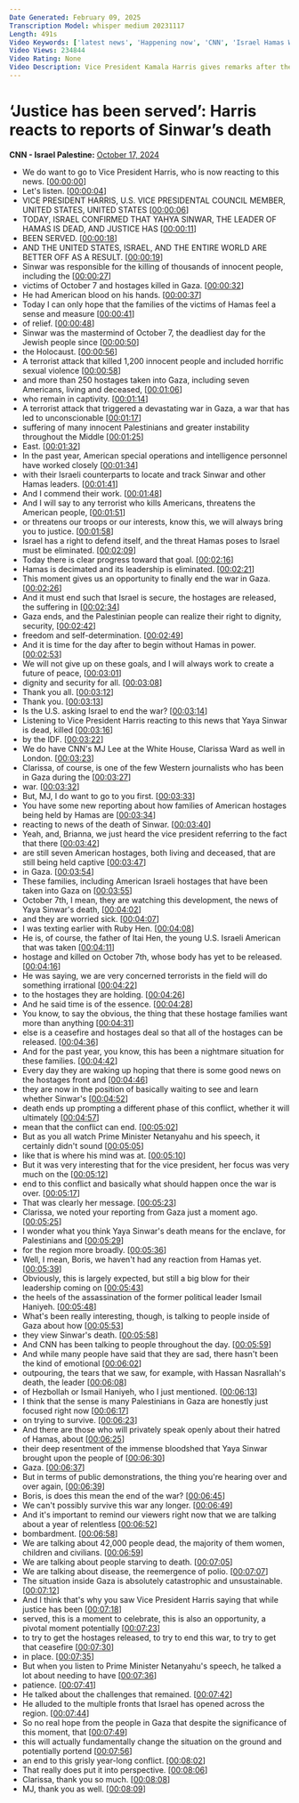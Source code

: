 ```yaml
---
Date Generated: February 09, 2025
Transcription Model: whisper medium 20231117
Length: 491s
Video Keywords: ['latest news', 'Happening now', 'CNN', 'Israel Hamas War', 'Benjamin Netanyahu', 'Israel War Cabinet', 'Hamas', 'Hezbollah', 'Gaza Strip', 'Gaza', 'Rafah', 'Lebanon', 'IDF', 'Israel Defense Forces', 'Israel Military Aid', 'Hassan Nasrallah', 'Beirut', 'Iran', 'Tel Aviv', 'Tel Aviv Attack', 'Iron Dome', 'Jeremy Diamond', 'Yahya Sinwar', 'Hamas Leader', 'Alex Marquardt', 'Boris Sanchez', 'Brianna Keilar', 'CNN News Central', 'Vice President Kamala Harris']
Video Views: 234844
Video Rating: None
Video Description: Vice President Kamala Harris gives remarks after the Israeli military confirmed that Hamas leader Yahya Sinwar, believed by Israel to be the chief architect of the militant group’s deadly October 7, 2023, terror attack that set off the war in Gaza, had been killed in battle. #CNN #News
---
```


# ‘Justice has been served’: Harris reacts to reports of Sinwar’s death
**CNN - Israel Palestine:** [October 17, 2024](https://www.youtube.com/watch?v=wl9SE7mU70k)
*  We do want to go to Vice President Harris, who is now reacting to this news. [[00:00:00](https://www.youtube.com/watch?v=wl9SE7mU70k&t=0.0s)]
*  Let's listen. [[00:00:04](https://www.youtube.com/watch?v=wl9SE7mU70k&t=4.16s)]
*  VICE PRESIDENT HARRIS, U.S. VICE PRESIDENTAL COUNCIL MEMBER, UNITED STATES, UNITED STATES [[00:00:06](https://www.youtube.com/watch?v=wl9SE7mU70k&t=6.12s)]
*  TODAY, ISRAEL CONFIRMED THAT YAHYA SINWAR, THE LEADER OF HAMAS IS DEAD, AND JUSTICE HAS [[00:00:11](https://www.youtube.com/watch?v=wl9SE7mU70k&t=11.56s)]
*  BEEN SERVED. [[00:00:18](https://www.youtube.com/watch?v=wl9SE7mU70k&t=18.84s)]
*  AND THE UNITED STATES, ISRAEL, AND THE ENTIRE WORLD ARE BETTER OFF AS A RESULT. [[00:00:19](https://www.youtube.com/watch?v=wl9SE7mU70k&t=19.84s)]
*  Sinwar was responsible for the killing of thousands of innocent people, including the [[00:00:27](https://www.youtube.com/watch?v=wl9SE7mU70k&t=27.12s)]
*  victims of October 7 and hostages killed in Gaza. [[00:00:32](https://www.youtube.com/watch?v=wl9SE7mU70k&t=32.68s)]
*  He had American blood on his hands. [[00:00:37](https://www.youtube.com/watch?v=wl9SE7mU70k&t=37.84s)]
*  Today I can only hope that the families of the victims of Hamas feel a sense and measure [[00:00:41](https://www.youtube.com/watch?v=wl9SE7mU70k&t=41.28s)]
*  of relief. [[00:00:48](https://www.youtube.com/watch?v=wl9SE7mU70k&t=48.2s)]
*  Sinwar was the mastermind of October 7, the deadliest day for the Jewish people since [[00:00:50](https://www.youtube.com/watch?v=wl9SE7mU70k&t=50.2s)]
*  the Holocaust. [[00:00:56](https://www.youtube.com/watch?v=wl9SE7mU70k&t=56.76s)]
*  A terrorist attack that killed 1,200 innocent people and included horrific sexual violence [[00:00:58](https://www.youtube.com/watch?v=wl9SE7mU70k&t=58.519999999999996s)]
*  and more than 250 hostages taken into Gaza, including seven Americans, living and deceased, [[00:01:06](https://www.youtube.com/watch?v=wl9SE7mU70k&t=66.32s)]
*  who remain in captivity. [[00:01:14](https://www.youtube.com/watch?v=wl9SE7mU70k&t=74.47999999999999s)]
*  A terrorist attack that triggered a devastating war in Gaza, a war that has led to unconscionable [[00:01:17](https://www.youtube.com/watch?v=wl9SE7mU70k&t=77.08s)]
*  suffering of many innocent Palestinians and greater instability throughout the Middle [[00:01:25](https://www.youtube.com/watch?v=wl9SE7mU70k&t=85.72s)]
*  East. [[00:01:32](https://www.youtube.com/watch?v=wl9SE7mU70k&t=92.88000000000001s)]
*  In the past year, American special operations and intelligence personnel have worked closely [[00:01:34](https://www.youtube.com/watch?v=wl9SE7mU70k&t=94.24000000000001s)]
*  with their Israeli counterparts to locate and track Sinwar and other Hamas leaders. [[00:01:41](https://www.youtube.com/watch?v=wl9SE7mU70k&t=101.16s)]
*  And I commend their work. [[00:01:48](https://www.youtube.com/watch?v=wl9SE7mU70k&t=108.12s)]
*  And I will say to any terrorist who kills Americans, threatens the American people, [[00:01:51](https://www.youtube.com/watch?v=wl9SE7mU70k&t=111.16s)]
*  or threatens our troops or our interests, know this, we will always bring you to justice. [[00:01:58](https://www.youtube.com/watch?v=wl9SE7mU70k&t=118.96s)]
*  Israel has a right to defend itself, and the threat Hamas poses to Israel must be eliminated. [[00:02:09](https://www.youtube.com/watch?v=wl9SE7mU70k&t=129.4s)]
*  Today there is clear progress toward that goal. [[00:02:16](https://www.youtube.com/watch?v=wl9SE7mU70k&t=136.88s)]
*  Hamas is decimated and its leadership is eliminated. [[00:02:21](https://www.youtube.com/watch?v=wl9SE7mU70k&t=141.35999999999999s)]
*  This moment gives us an opportunity to finally end the war in Gaza. [[00:02:26](https://www.youtube.com/watch?v=wl9SE7mU70k&t=146.56s)]
*  And it must end such that Israel is secure, the hostages are released, the suffering in [[00:02:34](https://www.youtube.com/watch?v=wl9SE7mU70k&t=154.56s)]
*  Gaza ends, and the Palestinian people can realize their right to dignity, security, [[00:02:42](https://www.youtube.com/watch?v=wl9SE7mU70k&t=162.24s)]
*  freedom and self-determination. [[00:02:49](https://www.youtube.com/watch?v=wl9SE7mU70k&t=169.76s)]
*  And it is time for the day after to begin without Hamas in power. [[00:02:53](https://www.youtube.com/watch?v=wl9SE7mU70k&t=173.28s)]
*  We will not give up on these goals, and I will always work to create a future of peace, [[00:03:01](https://www.youtube.com/watch?v=wl9SE7mU70k&t=181.8s)]
*  dignity and security for all. [[00:03:08](https://www.youtube.com/watch?v=wl9SE7mU70k&t=188.84s)]
*  Thank you all. [[00:03:12](https://www.youtube.com/watch?v=wl9SE7mU70k&t=192.08s)]
*  Thank you. [[00:03:13](https://www.youtube.com/watch?v=wl9SE7mU70k&t=193.08s)]
*  Is the U.S. asking Israel to end the war? [[00:03:14](https://www.youtube.com/watch?v=wl9SE7mU70k&t=194.08s)]
*  Listening to Vice President Harris reacting to this news that Yaya Sinwar is dead, killed [[00:03:16](https://www.youtube.com/watch?v=wl9SE7mU70k&t=196.76000000000002s)]
*  by the IDF. [[00:03:22](https://www.youtube.com/watch?v=wl9SE7mU70k&t=202.44s)]
*  We do have CNN's MJ Lee at the White House, Clarissa Ward as well in London. [[00:03:23](https://www.youtube.com/watch?v=wl9SE7mU70k&t=203.44s)]
*  Clarissa, of course, is one of the few Western journalists who has been in Gaza during the [[00:03:27](https://www.youtube.com/watch?v=wl9SE7mU70k&t=207.04000000000002s)]
*  war. [[00:03:32](https://www.youtube.com/watch?v=wl9SE7mU70k&t=212.4s)]
*  But, MJ, I do want to go to you first. [[00:03:33](https://www.youtube.com/watch?v=wl9SE7mU70k&t=213.4s)]
*  You have some new reporting about how families of American hostages being held by Hamas are [[00:03:34](https://www.youtube.com/watch?v=wl9SE7mU70k&t=214.4s)]
*  reacting to news of the death of Sinwar. [[00:03:40](https://www.youtube.com/watch?v=wl9SE7mU70k&t=220.04s)]
*  Yeah, and, Brianna, we just heard the vice president referring to the fact that there [[00:03:42](https://www.youtube.com/watch?v=wl9SE7mU70k&t=222.28s)]
*  are still seven American hostages, both living and deceased, that are still being held captive [[00:03:47](https://www.youtube.com/watch?v=wl9SE7mU70k&t=227.35999999999999s)]
*  in Gaza. [[00:03:54](https://www.youtube.com/watch?v=wl9SE7mU70k&t=234.16s)]
*  These families, including American Israeli hostages that have been taken into Gaza on [[00:03:55](https://www.youtube.com/watch?v=wl9SE7mU70k&t=235.68s)]
*  October 7th, I mean, they are watching this development, the news of Yaya Sinwar's death, [[00:04:02](https://www.youtube.com/watch?v=wl9SE7mU70k&t=242.16s)]
*  and they are worried sick. [[00:04:07](https://www.youtube.com/watch?v=wl9SE7mU70k&t=247.28s)]
*  I was texting earlier with Ruby Hen. [[00:04:08](https://www.youtube.com/watch?v=wl9SE7mU70k&t=248.51999999999998s)]
*  He is, of course, the father of Itai Hen, the young U.S. Israeli American that was taken [[00:04:11](https://www.youtube.com/watch?v=wl9SE7mU70k&t=251.04s)]
*  hostage and killed on October 7th, whose body has yet to be released. [[00:04:16](https://www.youtube.com/watch?v=wl9SE7mU70k&t=256.36s)]
*  He was saying, we are very concerned terrorists in the field will do something irrational [[00:04:22](https://www.youtube.com/watch?v=wl9SE7mU70k&t=262.0s)]
*  to the hostages they are holding. [[00:04:26](https://www.youtube.com/watch?v=wl9SE7mU70k&t=266.88s)]
*  And he said time is of the essence. [[00:04:28](https://www.youtube.com/watch?v=wl9SE7mU70k&t=268.98s)]
*  You know, to say the obvious, the thing that these hostage families want more than anything [[00:04:31](https://www.youtube.com/watch?v=wl9SE7mU70k&t=271.56s)]
*  else is a ceasefire and hostages deal so that all of the hostages can be released. [[00:04:36](https://www.youtube.com/watch?v=wl9SE7mU70k&t=276.06s)]
*  And for the past year, you know, this has been a nightmare situation for these families. [[00:04:42](https://www.youtube.com/watch?v=wl9SE7mU70k&t=282.06s)]
*  Every day they are waking up hoping that there is some good news on the hostages front and [[00:04:46](https://www.youtube.com/watch?v=wl9SE7mU70k&t=286.74s)]
*  they are now in the position of basically waiting to see and learn whether Sinwar's [[00:04:52](https://www.youtube.com/watch?v=wl9SE7mU70k&t=292.46000000000004s)]
*  death ends up prompting a different phase of this conflict, whether it will ultimately [[00:04:57](https://www.youtube.com/watch?v=wl9SE7mU70k&t=297.90000000000003s)]
*  mean that the conflict can end. [[00:05:02](https://www.youtube.com/watch?v=wl9SE7mU70k&t=302.53999999999996s)]
*  But as you all watch Prime Minister Netanyahu and his speech, it certainly didn't sound [[00:05:05](https://www.youtube.com/watch?v=wl9SE7mU70k&t=305.21999999999997s)]
*  like that is where his mind was at. [[00:05:10](https://www.youtube.com/watch?v=wl9SE7mU70k&t=310.5s)]
*  But it was very interesting that for the vice president, her focus was very much on the [[00:05:12](https://www.youtube.com/watch?v=wl9SE7mU70k&t=312.78s)]
*  end to this conflict and basically what should happen once the war is over. [[00:05:17](https://www.youtube.com/watch?v=wl9SE7mU70k&t=317.82s)]
*  That was clearly her message. [[00:05:23](https://www.youtube.com/watch?v=wl9SE7mU70k&t=323.06s)]
*  Clarissa, we noted your reporting from Gaza just a moment ago. [[00:05:25](https://www.youtube.com/watch?v=wl9SE7mU70k&t=325.85999999999996s)]
*  I wonder what you think Yaya Sinwar's death means for the enclave, for Palestinians and [[00:05:29](https://www.youtube.com/watch?v=wl9SE7mU70k&t=329.5s)]
*  for the region more broadly. [[00:05:36](https://www.youtube.com/watch?v=wl9SE7mU70k&t=336.3s)]
*  Well, I mean, Boris, we haven't had any reaction from Hamas yet. [[00:05:39](https://www.youtube.com/watch?v=wl9SE7mU70k&t=339.34000000000003s)]
*  Obviously, this is largely expected, but still a big blow for their leadership coming on [[00:05:43](https://www.youtube.com/watch?v=wl9SE7mU70k&t=343.5s)]
*  the heels of the assassination of the former political leader Ismail Haniyeh. [[00:05:48](https://www.youtube.com/watch?v=wl9SE7mU70k&t=348.90000000000003s)]
*  What's been really interesting, though, is talking to people inside of Gaza about how [[00:05:53](https://www.youtube.com/watch?v=wl9SE7mU70k&t=353.46000000000004s)]
*  they view Sinwar's death. [[00:05:58](https://www.youtube.com/watch?v=wl9SE7mU70k&t=358.22s)]
*  And CNN has been talking to people throughout the day. [[00:05:59](https://www.youtube.com/watch?v=wl9SE7mU70k&t=359.90000000000003s)]
*  And while many people have said that they are sad, there hasn't been the kind of emotional [[00:06:02](https://www.youtube.com/watch?v=wl9SE7mU70k&t=362.94000000000005s)]
*  outpouring, the tears that we saw, for example, with Hassan Nasrallah's death, the leader [[00:06:08](https://www.youtube.com/watch?v=wl9SE7mU70k&t=368.22s)]
*  of Hezbollah or Ismail Haniyeh, who I just mentioned. [[00:06:13](https://www.youtube.com/watch?v=wl9SE7mU70k&t=373.78000000000003s)]
*  I think that the sense is many Palestinians in Gaza are honestly just focused right now [[00:06:17](https://www.youtube.com/watch?v=wl9SE7mU70k&t=377.22s)]
*  on trying to survive. [[00:06:23](https://www.youtube.com/watch?v=wl9SE7mU70k&t=383.34000000000003s)]
*  And there are those who will privately speak openly about their hatred of Hamas, about [[00:06:25](https://www.youtube.com/watch?v=wl9SE7mU70k&t=385.9s)]
*  their deep resentment of the immense bloodshed that Yaya Sinwar brought upon the people of [[00:06:30](https://www.youtube.com/watch?v=wl9SE7mU70k&t=390.94s)]
*  Gaza. [[00:06:37](https://www.youtube.com/watch?v=wl9SE7mU70k&t=397.98s)]
*  But in terms of public demonstrations, the thing you're hearing over and over again, [[00:06:39](https://www.youtube.com/watch?v=wl9SE7mU70k&t=399.54s)]
*  Boris, is does this mean the end of the war? [[00:06:45](https://www.youtube.com/watch?v=wl9SE7mU70k&t=405.74s)]
*  We can't possibly survive this war any longer. [[00:06:49](https://www.youtube.com/watch?v=wl9SE7mU70k&t=409.06s)]
*  And it's important to remind our viewers right now that we are talking about a year of relentless [[00:06:52](https://www.youtube.com/watch?v=wl9SE7mU70k&t=412.64000000000004s)]
*  bombardment. [[00:06:58](https://www.youtube.com/watch?v=wl9SE7mU70k&t=418.16s)]
*  We are talking about 42,000 people dead, the majority of them women, children and civilians. [[00:06:59](https://www.youtube.com/watch?v=wl9SE7mU70k&t=419.16s)]
*  We are talking about people starving to death. [[00:07:05](https://www.youtube.com/watch?v=wl9SE7mU70k&t=425.48s)]
*  We are talking about disease, the reemergence of polio. [[00:07:07](https://www.youtube.com/watch?v=wl9SE7mU70k&t=427.92s)]
*  The situation inside Gaza is absolutely catastrophic and unsustainable. [[00:07:12](https://www.youtube.com/watch?v=wl9SE7mU70k&t=432.28000000000003s)]
*  And I think that's why you saw Vice President Harris saying that while justice has been [[00:07:18](https://www.youtube.com/watch?v=wl9SE7mU70k&t=438.68s)]
*  served, this is a moment to celebrate, this is also an opportunity, a pivotal moment potentially [[00:07:23](https://www.youtube.com/watch?v=wl9SE7mU70k&t=443.36s)]
*  to try to get the hostages released, to try to end this war, to try to get that ceasefire [[00:07:30](https://www.youtube.com/watch?v=wl9SE7mU70k&t=450.28s)]
*  in place. [[00:07:35](https://www.youtube.com/watch?v=wl9SE7mU70k&t=455.56s)]
*  But when you listen to Prime Minister Netanyahu's speech, he talked a lot about needing to have [[00:07:36](https://www.youtube.com/watch?v=wl9SE7mU70k&t=456.56s)]
*  patience. [[00:07:41](https://www.youtube.com/watch?v=wl9SE7mU70k&t=461.36s)]
*  He talked about the challenges that remained. [[00:07:42](https://www.youtube.com/watch?v=wl9SE7mU70k&t=462.36s)]
*  He alluded to the multiple fronts that Israel has opened across the region. [[00:07:44](https://www.youtube.com/watch?v=wl9SE7mU70k&t=464.16s)]
*  So no real hope from the people in Gaza that despite the significance of this moment, that [[00:07:49](https://www.youtube.com/watch?v=wl9SE7mU70k&t=469.56s)]
*  this will actually fundamentally change the situation on the ground and potentially portend [[00:07:56](https://www.youtube.com/watch?v=wl9SE7mU70k&t=476.72s)]
*  an end to this grisly year-long conflict. [[00:08:02](https://www.youtube.com/watch?v=wl9SE7mU70k&t=482.52000000000004s)]
*  That really does put it into perspective. [[00:08:06](https://www.youtube.com/watch?v=wl9SE7mU70k&t=486.92s)]
*  Clarissa, thank you so much. [[00:08:08](https://www.youtube.com/watch?v=wl9SE7mU70k&t=488.32000000000005s)]
*  MJ, thank you as well. [[00:08:09](https://www.youtube.com/watch?v=wl9SE7mU70k&t=489.96000000000004s)]
